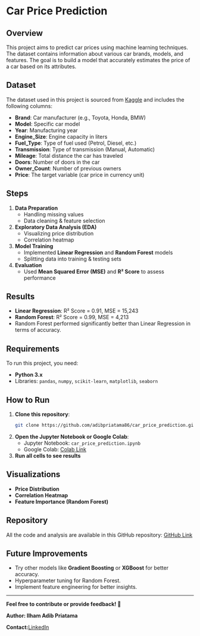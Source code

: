 # Car Price Prediction

## Overview
This project aims to predict car prices using machine learning techniques. The dataset contains information about various car brands, models, and features. The goal is to build a model that accurately estimates the price of a car based on its attributes.

## Dataset
The dataset used in this project is sourced from [Kaggle](https://www.kaggle.com/datasets/asinow/car-price-dataset) and includes the following columns:

- **Brand**: Car manufacturer (e.g., Toyota, Honda, BMW)
- **Model**: Specific car model
- **Year**: Manufacturing year
- **Engine_Size**: Engine capacity in liters
- **Fuel_Type**: Type of fuel used (Petrol, Diesel, etc.)
- **Transmission**: Type of transmission (Manual, Automatic)
- **Mileage**: Total distance the car has traveled
- **Doors**: Number of doors in the car
- **Owner_Count**: Number of previous owners
- **Price**: The target variable (car price in currency unit)

## Steps
1. **Data Preparation**
   - Handling missing values
   - Data cleaning & feature selection
2. **Exploratory Data Analysis (EDA)**
   - Visualizing price distribution
   - Correlation heatmap
3. **Model Training**
   - Implemented **Linear Regression** and **Random Forest** models
   - Splitting data into training & testing sets
4. **Evaluation**
   - Used **Mean Squared Error (MSE)** and **R² Score** to assess performance

## Results
- **Linear Regression**: R² Score = 0.91, MSE = 15,243
- **Random Forest**: R² Score = 0.99, MSE = 4,213
- Random Forest performed significantly better than Linear Regression in terms of accuracy.

## Requirements
To run this project, you need:
- **Python 3.x**
- Libraries: `pandas`, `numpy`, `scikit-learn`, `matplotlib`, `seaborn`

## How to Run
1. **Clone this repository**:
   ```bash
   git clone https://github.com/adibpriatama86/car_price_prediction.git
   ```
2. **Open the Jupyter Notebook or Google Colab**:
   - Jupyter Notebook: `car_price_prediction.ipynb`
   - Google Colab: [Colab Link](https://colab.research.google.com/drive/1FetYxk20kqxsh44fPS8EzhR92Dpr6h3w?usp=drive_link)
3. **Run all cells to see results**

## Visualizations
- **Price Distribution**
- **Correlation Heatmap**
- **Feature Importance (Random Forest)**

## Repository
All the code and analysis are available in this GitHub repository: [GitHub Link](https://github.com/adibpriatama86/car_price_prediction)

## Future Improvements
- Try other models like **Gradient Boosting** or **XGBoost** for better accuracy.
- Hyperparameter tuning for Random Forest.
- Implement feature engineering for better insights.

---
**Feel free to contribute or provide feedback! 🚀**


**Author: Ilham Adib Priatama**

**Contact:**[LinkedIn](http://linkedin.com/in/ilhamadibpriatama)

